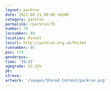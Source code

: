 ```yaml
---
layout: parkrun
date: 2021-08-21 09:00 +0100
category: parkrun
permalink: /parkrun/78
number: 78
locnumber: 48
location: Pocket
locurl: http://parkrun.org.uk/Pocket
runnumber: 95
pos: 179
genderpos: 
time: '39:33'
agegrade: 33.33%
pb: 
strava: 
artwork: '/images/Shared Content/parkrun.png'
---
```

